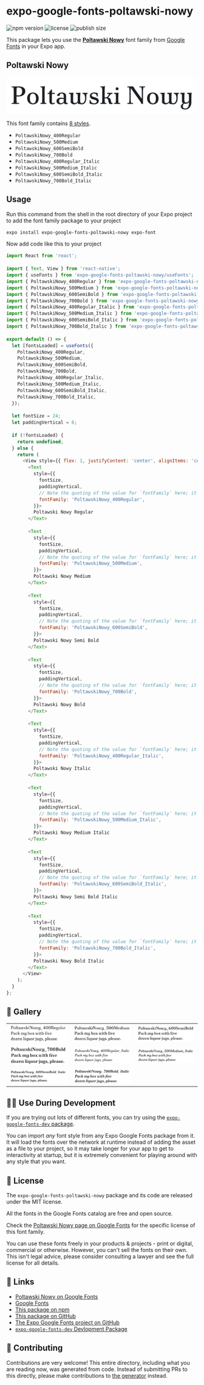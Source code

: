 # expo-google-fonts-poltawski-nowy

![npm version](https://flat.badgen.net/npm/v/expo-google-fonts-poltawski-nowy)
![license](https://flat.badgen.net/github/license/expo/google-fonts)
![publish size](https://flat.badgen.net/packagephobia/install/expo-google-fonts-poltawski-nowy)

This package lets you use the [**Poltawski Nowy**](https://fonts.google.com/specimen/Poltawski+Nowy) font family from [Google Fonts](https://fonts.google.com/) in your Expo app.

## Poltawski Nowy

![Poltawski Nowy](./font-family.png)

This font family contains [8 styles](#-gallery).

- `PoltawskiNowy_400Regular`
- `PoltawskiNowy_500Medium`
- `PoltawskiNowy_600SemiBold`
- `PoltawskiNowy_700Bold`
- `PoltawskiNowy_400Regular_Italic`
- `PoltawskiNowy_500Medium_Italic`
- `PoltawskiNowy_600SemiBold_Italic`
- `PoltawskiNowy_700Bold_Italic`

## Usage

Run this command from the shell in the root directory of your Expo project to add the font family package to your project
```sh
expo install expo-google-fonts-poltawski-nowy expo-font
```

Now add code like this to your project
```js
import React from 'react';

import { Text, View } from 'react-native';
import { useFonts } from 'expo-google-fonts-poltawski-nowy/useFonts';
import { PoltawskiNowy_400Regular } from 'expo-google-fonts-poltawski-nowy/400Regular';
import { PoltawskiNowy_500Medium } from 'expo-google-fonts-poltawski-nowy/500Medium';
import { PoltawskiNowy_600SemiBold } from 'expo-google-fonts-poltawski-nowy/600SemiBold';
import { PoltawskiNowy_700Bold } from 'expo-google-fonts-poltawski-nowy/700Bold';
import { PoltawskiNowy_400Regular_Italic } from 'expo-google-fonts-poltawski-nowy/400Regular_Italic';
import { PoltawskiNowy_500Medium_Italic } from 'expo-google-fonts-poltawski-nowy/500Medium_Italic';
import { PoltawskiNowy_600SemiBold_Italic } from 'expo-google-fonts-poltawski-nowy/600SemiBold_Italic';
import { PoltawskiNowy_700Bold_Italic } from 'expo-google-fonts-poltawski-nowy/700Bold_Italic';

export default () => {
  let [fontsLoaded] = useFonts({
    PoltawskiNowy_400Regular,
    PoltawskiNowy_500Medium,
    PoltawskiNowy_600SemiBold,
    PoltawskiNowy_700Bold,
    PoltawskiNowy_400Regular_Italic,
    PoltawskiNowy_500Medium_Italic,
    PoltawskiNowy_600SemiBold_Italic,
    PoltawskiNowy_700Bold_Italic,
  });

  let fontSize = 24;
  let paddingVertical = 6;

  if (!fontsLoaded) {
    return undefined;
  } else {
    return (
      <View style={{ flex: 1, justifyContent: 'center', alignItems: 'center' }}>
        <Text
          style={{
            fontSize,
            paddingVertical,
            // Note the quoting of the value for `fontFamily` here; it expects a string!
            fontFamily: 'PoltawskiNowy_400Regular',
          }}>
          Poltawski Nowy Regular
        </Text>

        <Text
          style={{
            fontSize,
            paddingVertical,
            // Note the quoting of the value for `fontFamily` here; it expects a string!
            fontFamily: 'PoltawskiNowy_500Medium',
          }}>
          Poltawski Nowy Medium
        </Text>

        <Text
          style={{
            fontSize,
            paddingVertical,
            // Note the quoting of the value for `fontFamily` here; it expects a string!
            fontFamily: 'PoltawskiNowy_600SemiBold',
          }}>
          Poltawski Nowy Semi Bold
        </Text>

        <Text
          style={{
            fontSize,
            paddingVertical,
            // Note the quoting of the value for `fontFamily` here; it expects a string!
            fontFamily: 'PoltawskiNowy_700Bold',
          }}>
          Poltawski Nowy Bold
        </Text>

        <Text
          style={{
            fontSize,
            paddingVertical,
            // Note the quoting of the value for `fontFamily` here; it expects a string!
            fontFamily: 'PoltawskiNowy_400Regular_Italic',
          }}>
          Poltawski Nowy Italic
        </Text>

        <Text
          style={{
            fontSize,
            paddingVertical,
            // Note the quoting of the value for `fontFamily` here; it expects a string!
            fontFamily: 'PoltawskiNowy_500Medium_Italic',
          }}>
          Poltawski Nowy Medium Italic
        </Text>

        <Text
          style={{
            fontSize,
            paddingVertical,
            // Note the quoting of the value for `fontFamily` here; it expects a string!
            fontFamily: 'PoltawskiNowy_600SemiBold_Italic',
          }}>
          Poltawski Nowy Semi Bold Italic
        </Text>

        <Text
          style={{
            fontSize,
            paddingVertical,
            // Note the quoting of the value for `fontFamily` here; it expects a string!
            fontFamily: 'PoltawskiNowy_700Bold_Italic',
          }}>
          Poltawski Nowy Bold Italic
        </Text>
      </View>
    );
  }
};

```

## 🔡 Gallery


||||
|-|-|-|
|![PoltawskiNowy_400Regular](.//400Regular/PoltawskiNowy_400Regular.ttf.png)|![PoltawskiNowy_500Medium](.//500Medium/PoltawskiNowy_500Medium.ttf.png)|![PoltawskiNowy_600SemiBold](.//600SemiBold/PoltawskiNowy_600SemiBold.ttf.png)||
|![PoltawskiNowy_700Bold](.//700Bold/PoltawskiNowy_700Bold.ttf.png)|![PoltawskiNowy_400Regular_Italic](.//400Regular_Italic/PoltawskiNowy_400Regular_Italic.ttf.png)|![PoltawskiNowy_500Medium_Italic](.//500Medium_Italic/PoltawskiNowy_500Medium_Italic.ttf.png)||
|![PoltawskiNowy_600SemiBold_Italic](.//600SemiBold_Italic/PoltawskiNowy_600SemiBold_Italic.ttf.png)|![PoltawskiNowy_700Bold_Italic](.//700Bold_Italic/PoltawskiNowy_700Bold_Italic.ttf.png)|||


## 👩‍💻 Use During Development

If you are trying out lots of different fonts, you can try using the [`expo-google-fonts-dev` package](https://github.com/freeboub/google-fonts/tree/master/font-packages/dev#readme).

You can import *any* font style from any Expo Google Fonts package from it. It will load the fonts
over the network at runtime instead of adding the asset as a file to your project, so it may take longer
for your app to get to interactivity at startup, but it is extremely convenient
for playing around with any style that you want.

## 📖 License

The `expo-google-fonts-poltawski-nowy` package and its code are released under the MIT license.

All the fonts in the Google Fonts catalog are free and open source.

Check the [Poltawski Nowy page on Google Fonts](https://fonts.google.com/specimen/Poltawski+Nowy) for the specific license of this font family.

You can use these fonts freely in your products & projects - print or digital, commercial or otherwise. However, you can't sell the fonts on their own. This isn't legal advice, please consider consulting a lawyer and see the full license for all details.

## 🔗 Links

- [Poltawski Nowy on Google Fonts](https://fonts.google.com/specimen/Poltawski+Nowy)
- [Google Fonts](https://fonts.google.com/)
- [This package on npm](https://www.npmjs.com/package/expo-google-fonts-poltawski-nowy)
- [This package on GitHub](https://github.com/freeboub/google-fonts/tree/master/font-packages/poltawski-nowy)
- [The Expo Google Fonts project on GitHub](https://github.com/freeboub/google-fonts)
- [`expo-google-fonts-dev` Devlopment Package](https://github.com/freeboub/google-fonts/tree/master/font-packages/dev)

## 🤝 Contributing

Contributions are very welcome! This entire directory, including what you are reading now, was generated from code. Instead of submitting PRs to this directly, please make contributions to [the generator](https://github.com/freeboub/google-fonts/tree/master/packages/generator) instead.
